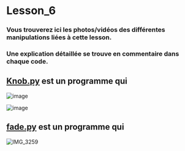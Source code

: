 # Lesson_6

### Vous trouverez ici les photos/vidéos des différentes manipulations liées à cette lesson.

### Une explication détaillée se trouve en commentaire dans chaque code.

## [Knob.py](Lesson_7/Knob.py) est un programme qui

![image](https://user-images.githubusercontent.com/125505805/224553411-1ac86767-c73c-4894-91a7-dffb022e4202.png)

![image](https://user-images.githubusercontent.com/125505805/224553423-0fd9c5a0-1143-4412-a04e-0a2ad24a824b.png)


## [fade.py](Lesson_7/fade.py) est un programme qui

![IMG_3259](https://user-images.githubusercontent.com/125505805/224553609-bfb1a289-4436-4ed3-b5fd-cdf82a1d56b7.gif)
